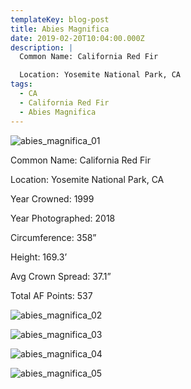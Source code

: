 ```yaml
---
templateKey: blog-post
title: Abies Magnifica
date: 2019-02-20T10:04:00.000Z
description: |
  Common Name: California Red Fir

  Location: Yosemite National Park, CA
tags:
  - CA
  - California Red Fir
  - Abies Magnifica
---
```

![abies_magnifica_01](/img/abies_magnifica_01.jpg "abies_magnifica")

Common Name: California Red Fir

Location: Yosemite National Park, CA

Year Crowned: 1999

Year Photographed: 2018

Circumference: 358”   

Height: 169.3’   

Avg Crown Spread: 37.1”   

Total AF Points: 537

![abies_magnifica_02](/img/abies_magnifica_02.jpg "abies_magnifica_02")

![abies_magnifica_03](/img/abies_magnifica_03.jpg "abies_magnifica_03")

![abies_magnifica_04](/img/abies_magnifica_04.jpg "abies_magnifica_04")

![abies_magnifica_05](/img/abies_magnifica_05.jpg "abies_magnifica_05")
